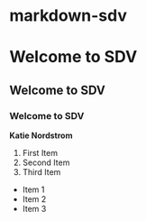 # markdown-sdv

# Welcome to SDV
## Welcome to SDV
### Welcome to SDV

**Katie Nordstrom**
1. First Item
2. Second Item
3. Third Item

- Item 1
- Item 2
- Item 3